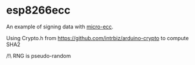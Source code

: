 # esp8266ecc

An example of signing data with [micro-ecc](https://github.com/kmackay/micro-ecc/).

Using Crypto.h from https://github.com/intrbiz/arduino-crypto to compute SHA2

/!\ RNG is pseudo-random

